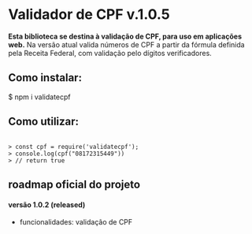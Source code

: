 # Validador de CPF v.1.0.5

**Esta biblioteca se destina à validação de CPF, para uso em aplicações web.**
Na versão atual valida números de CPF a partir da fórmula definida pela Receita Federal, com validação pelo dígitos verificadores.

## Como instalar:

$  npm i validatecpf


## Como utilizar:

```node

> const cpf = require('validatecpf');
> console.log(cpf("08172315449"))
> // return true

```

## roadmap oficial do projeto

#### versão 1.0.2 (released)
- funcionalidades: validação de CPF
